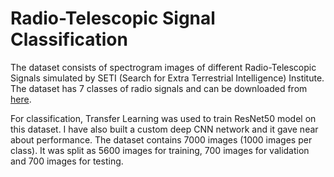 # Radio-Telescopic Signal Classification

The dataset consists of spectrogram images of different Radio-Telescopic Signals simulated by SETI (Search for Extra Terrestrial Intelligence) Institute. The dataset has 7 classes of radio signals and can be downloaded from [here](https://www.kaggle.com/tentotheminus9/seti-data, "SETI Radio Signal Data"). 

For classification, Transfer Learning was used to train ResNet50 model on this dataset. I have also built a custom deep CNN network and it gave near about performance. The dataset contains 7000 images (1000 images per class). It was split as 5600 images for training, 700 images for validation and 700 images for testing.
